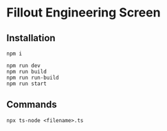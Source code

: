 # Fillout Engineering Screen

## Installation
```
npm i

npm run dev
npm run build
npm run run-build
npm run start
```

## Commands
```
npx ts-node <filename>.ts
```
